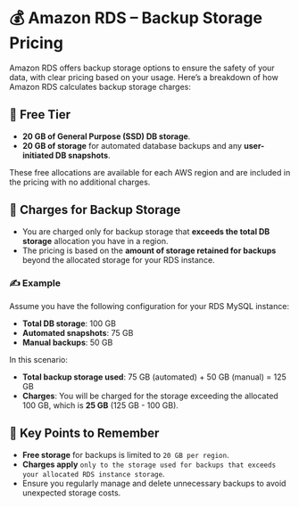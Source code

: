 # **💰 Amazon RDS – Backup Storage Pricing**

Amazon RDS offers backup storage options to ensure the safety of your data, with clear pricing based on your usage. Here’s a breakdown of how Amazon RDS calculates backup storage charges:

## **🎁 Free Tier**

- **20 GB of General Purpose (SSD) DB storage**.
- **20 GB of storage** for automated database backups and any **user-initiated DB snapshots**.

These free allocations are available for each AWS region and are included in the pricing with no additional charges.

## **🔖 Charges for Backup Storage**

- You are charged only for backup storage that **exceeds the total DB storage** allocation you have in a region.
- The pricing is based on the **amount of storage retained for backups** beyond the allocated storage for your RDS instance.

### **✍️ Example**

Assume you have the following configuration for your RDS MySQL instance:

- **Total DB storage**: 100 GB
- **Automated snapshots**: 75 GB
- **Manual backups**: 50 GB

In this scenario:

- **Total backup storage used**: 75 GB (automated) + 50 GB (manual) = 125 GB
- **Charges**: You will be charged for the storage exceeding the allocated 100 GB, which is **25 GB** (125 GB - 100 GB).

## **🔑 Key Points to Remember**

- **Free storage** for backups is limited to `20 GB per region`.
- **Charges apply** `only to the storage used for backups that exceeds your allocated RDS instance storage`.
- Ensure you regularly manage and delete unnecessary backups to avoid unexpected storage costs.
